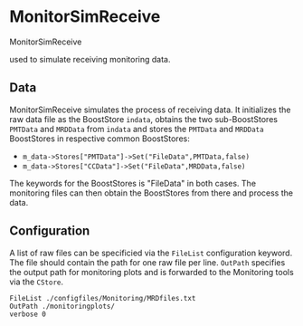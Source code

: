 # MonitorSimReceive

MonitorSimReceive

used to simulate receiving monitoring data.

## Data

MonitorSimReceive simulates the process of receiving data. It initializes the raw data file as the BoostStore `indata`, obtains the two sub-BoostStores `PMTData` and `MRDData` from `indata` and stores the `PMTData` and `MRDData` BoostStores in respective common BoostStores:

* `m_data->Stores["PMTData"]->Set("FileData",PMTData,false)`
* `m_data->Stores["CCData"]->Set("FileData",MRDData,false)`

The keywords for the BoostStores is "FileData" in both cases. The monitoring files can then obtain the BoostStores from there and process the data.

## Configuration

A list of raw files can be specificied via the `FileList` configuration keyword. The file should contain the path for one raw file per line. `OutPath` specifies the output path for monitoring plots and is forwarded to the Monitoring tools via the `CStore`.

```
FileList ./configfiles/Monitoring/MRDfiles.txt
OutPath ./monitoringplots/
verbose 0
```
